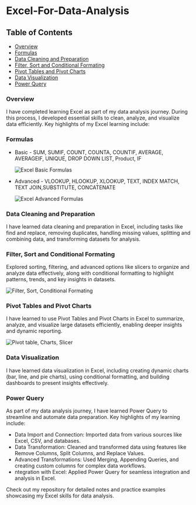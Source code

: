 # Excel-For-Data-Analysis

## Table of Contents

- [Overview](#overview)
- [Formulas](#formulas)
- [Data Cleaning and Preparation](#data-cleaning-and-preparation)
- [Filter, Sort and Conditional Formating](#filter-sort-and-conditional-formating)
- [Pivot Tables and Pivot Charts](#pivot-tables-and-pivot-charts)
- [Data Visualization](#data-visualization)
- [Power Query](#power-query)

### Overview

I have completed learning Excel as part of my data analysis journey. During this process, I developed essential skills to clean, analyze, and visualize data efficiently. Key highlights of my Excel learning include:

### Formulas

- Basic - SUM, SUMIF, COUNT, COUNTA, COUNTIF, AVERAGE, AVERAGEIF, UNIQUE, DROP DOWN LIST, Product, IF

  ![Excel Basic Formulas](https://github.com/user-attachments/assets/b36c1318-a99a-4550-b4d8-0b5bfb2489b3)

  
- Advanced - VLOOKUP, HLOOKUP, XLOOKUP, TEXT, INDEX MATCH, TEXT JOIN,SUBSTITUTE, CONCATENATE

  ![Excel Advanced Formulas](https://github.com/user-attachments/assets/dd40d74b-4ce5-4bb7-a22d-3c8f88eac656)


### Data Cleaning and Preparation

I have learned data cleaning and preparation in Excel, including tasks like find and replace, removing duplicates, handling missing values, splitting and combining data, and transforming datasets for analysis.

### Filter, Sort and Conditional Formating

Explored sorting, filtering, and advanced options like slicers to organize and analyze data effectively, along with conditional formatting to highlight patterns, trends, and key insights in datasets.

![Filter, Sort, Conditional Formating](https://github.com/user-attachments/assets/a6acb883-81e5-4498-a9d8-854fe6f07a8e)


### Pivot Tables and Pivot Charts

I have learned to use Pivot Tables and Pivot Charts in Excel to summarize, analyze, and visualize large datasets efficiently, enabling deeper insights and dynamic reporting.

![Pivot table, Charts, Slicer](https://github.com/user-attachments/assets/f6ce7576-266c-442c-8dc0-10274468c7a3)


### Data Visualization

I have learned data visualization in Excel, including creating dynamic charts (bar, line, and pie charts), using conditional formatting, and building dashboards to present insights effectively.

### Power Query

As part of my data analysis journey, I have learned Power Query to streamline and automate data preparation. Key highlights of my learning include:

- Data Import and Connection: Imported data from various sources like Excel, CSV, and databases.
- Data Transformation: Cleaned and transformed data using features like Remove Columns, Split Columns, and Replace Values.
- Advanced Transformations: Used Merging, Appending Queries, and creating custom columns for complex data workflows.
- ntegration with Excel: Applied Power Query for seamless integration and analysis in Excel.

Check out my repository for detailed notes and practice examples showcasing my Excel skills for data analysis.




